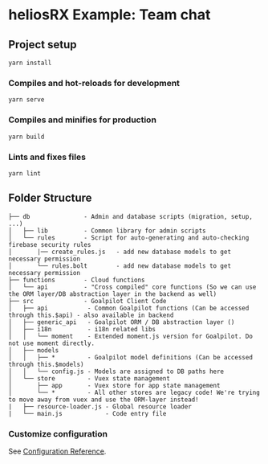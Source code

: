 # heliosRX Example: Team chat

## Project setup
```
yarn install
```

### Compiles and hot-reloads for development
```
yarn serve
```

### Compiles and minifies for production
```
yarn build
```

### Lints and fixes files
```
yarn lint
```

## Folder Structure

```
├── db               - Admin and database scripts (migration, setup, ...)
│   ├── lib          - Common library for admin scripts
│   └── rules        - Script for auto-generating and auto-checking firebase security rules
│       |── create_rules.js   - add new database models to get necessary permission
│       └── rules.bolt        - add new database models to get necessary permission
├── functions        - Cloud functions
│   └── api          - "Cross compiled" core functions (So we can use the ORM layer/DB abstraction layer in the backend as well)
├── src              - Goalpilot Client Code
│   ├── api           - Common Goalpilot functions (Can be accessed through this.$api) - also available in backend
│   ├── generic_api   - Goalpilot ORM / DB abstraction layer ()
│   ├── i18n          - i18n related libs
│   │   └── moment    - Extended moment.js version for Goalpilot. Do not use moment directly.
│   ├── models
│   │   ├── *         - Goalpilot model definitions (Can be accessed through this.$models)
│   │   └── config.js - Models are assigned to DB paths here
│   └── store         - Vuex state management
│       ├── app       - Vuex store for app state management
│       └── *         - All other stores are legacy code! We're trying to move away from vuex and use the ORM-layer instead!
|   ├── resource-loader.js - Global resource loader
|   └── main.js            - Code entry file
```

### Customize configuration
See [Configuration Reference](https://cli.vuejs.org/config/).
